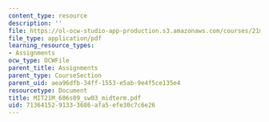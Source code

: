 ```yaml
---
content_type: resource
description: ''
file: https://ol-ocw-studio-app-production.s3.amazonaws.com/courses/21m-606-introduction-to-stagecraft-spring-2009/7136415291333686afa5efe30c7c6e26_MIT21M_606s09_sw03_midterm.pdf
file_type: application/pdf
learning_resource_types:
- Assignments
ocw_type: OCWFile
parent_title: Assignments
parent_type: CourseSection
parent_uid: aea96dfb-34ff-1553-e5ab-9e4f5ce135e4
resourcetype: Document
title: MIT21M_606s09_sw03_midterm.pdf
uid: 71364152-9133-3686-afa5-efe30c7c6e26
---
```

